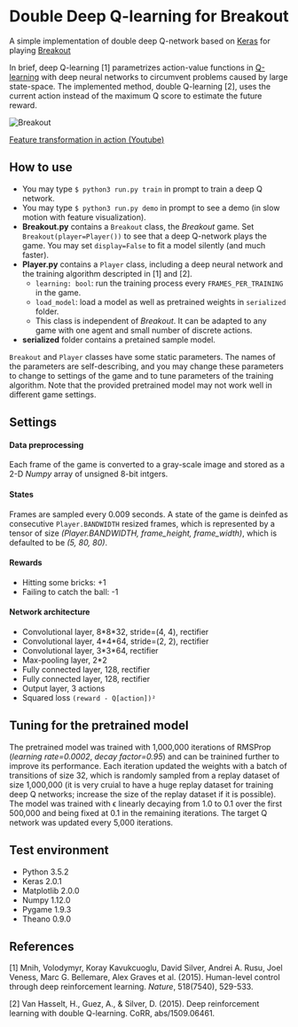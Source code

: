 # Double Deep Q-learning for Breakout 

A simple implementation of double deep Q-network based on [Keras](https://keras.io/) for playing [Breakout](https://en.wikipedia.org/wiki/Breakout_clone) 

In brief, deep Q-learning \[1\] parametrizes action-value functions in [Q-learning](https://en.wikipedia.org/wiki/Q-learning) with deep neural networks to circumvent problems caused by large state-space. The implemented method, double Q-learning \[2\], uses the current action instead of the maximum Q score to estimate the future reward.

![Breakout](https://cloud.githubusercontent.com/assets/6327275/18494918/6fe2843a-79e7-11e6-9c70-3ecdf5af4c54.gif)

[Feature transformation in action (Youtube)](https://youtu.be/Ef28c2bGXW0)

## How to use

 * You may type `$ python3 run.py train` in prompt to train a deep Q network.
 * You may type `$ python3 run.py demo` in prompt to see a demo (in slow motion with feature visualization).
 * **Breakout.py** contains a `Breakout` class, the *Breakout* game. Set `Breakout(player=Player())` to see that a deep Q-network plays the game. You may set `display=False` to fit a model silently (and much faster).
 * **Player.py** contains a `Player` class, including a deep neural network and the training algorithm descripted in \[1\] and \[2\].
   - `learning: bool`: run the training process every `FRAMES_PER_TRAINING` in the game.
   - `load_model`: load a model as well as pretrained weights in `serialized` folder.
   - This class is independent of *Breakout*. It can be adapted to any game with one agent and small number of discrete actions.
 * **serialized** folder contains a pretained sample model.
 
`Breakout` and `Player` classes have some static parameters. The names of the parameters are self-describing, and you may change these parameters to change to settings of the game and to tune parameters of the training algorithm. Note that the provided pretrained model may not work well in different game settings.


## Settings
#### Data preprocessing 
Each frame of the game is converted to a gray-scale image and stored as a 2-D *Numpy* array of unsigned 8-bit intgers. 

#### States
Frames are sampled every 0.009 seconds. A state of the game is deinfed as consecutive `Player.BANDWIDTH` resized frames, which is represented by a tensor of size *(Player.BANDWIDTH, frame_height, frame_width)*, which is defaulted to be *(5, 80, 80)*. 

#### Rewards
 * Hitting some bricks: +1
 * Failing to catch the ball: -1

#### Network architecture

 * Convolutional layer, 8\*8\*32, stride=(4, 4), rectifier
 * Convolutional layer, 4\*4\*64, stride=(2, 2), rectifier
 * Convolutional layer, 3\*3\*64, rectifier
 * Max-pooling layer, 2*2
 * Fully connected layer, 128, rectifier
 * Fully connected layer, 128, rectifier
 * Output layer, 3 actions
 * Squared loss `(reward - Q[action])²`


## Tuning for the pretrained model

The pretrained model was trained with 1,000,000 iterations of RMSProp (*learning rate=0.0002*, *decay factor=0.95*) and can be trainined further to improve its performance. Each iteration updated the weights with a batch of transitions of size 32, which is randomly sampled from a replay dataset of size 1,000,000 (it is very cruial to have a huge replay dataset for training deep Q networks; increase the size of the replay dataset if it is possible). The model was trained with ϵ linearly decaying from 1.0 to 0.1 over the first 500,000 and being fixed at 0.1 in the remaining iterations. The target Q network was updated every 5,000 iterations.


## Test environment 

 * Python 3.5.2
 * Keras 2.0.1
 * Matplotlib 2.0.0
 * Numpy 1.12.0
 * Pygame 1.9.3
 * Theano 0.9.0


## References

\[1\] Mnih, Volodymyr, Koray Kavukcuoglu, David Silver, Andrei A. Rusu, Joel Veness, Marc G. Bellemare, Alex Graves et al. (2015). Human-level control through deep reinforcement learning. *Nature*, 518(7540), 529-533.

\[2\] Van Hasselt, H., Guez, A., & Silver, D. (2015). Deep reinforcement learning with double Q-learning. CoRR, abs/1509.06461.
